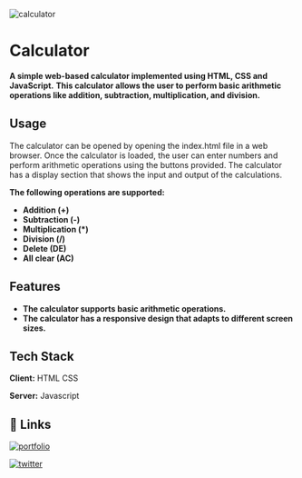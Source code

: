 ![calculator](https://user-images.githubusercontent.com/104723233/222131632-6174d900-d3ef-4efa-b085-b0e79efb37e9.jpg)


# Calculator

**A simple web-based calculator implemented using HTML, CSS and JavaScript.**
**This calculator allows the user to perform basic arithmetic operations like addition, subtraction, multiplication, and division.**


## Usage

The calculator can be opened by opening the index.html file in a web browser. 
Once the calculator is loaded, the user can enter numbers and perform arithmetic operations using the buttons provided. The calculator has a display section that shows the input and output of the calculations.

**The following operations are supported:**

- **Addition (+)**
- **Subtraction (-)**
- **Multiplication (*)**
- **Division (/)**
- **Delete (DE)**
- **All clear (AC)**
## Features

- **The calculator supports basic arithmetic operations.**
- **The calculator has a responsive design that adapts to different screen sizes.**

## Tech Stack

**Client:** HTML CSS

**Server:** Javascript


## 🔗 Links

[![portfolio](https://img.shields.io/badge/my_portfolio-000?style=for-the-badge&logo=ko-fi&logoColor=white)](https://ialamin.netlify.app/)

[![twitter](https://img.shields.io/badge/twitter-1DA1F2?style=for-the-badge&logo=twitter&logoColor=white)](https://twitter.com/ialamin69)

